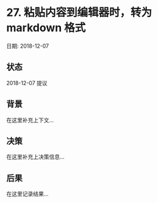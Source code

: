 # 27. 粘贴内容到编辑器时，转为 markdown 格式

日期: 2018-12-07

## 状态

2018-12-07 提议

## 背景

在这里补充上下文...

## 决策

在这里补充上决策信息...

## 后果

在这里记录结果...
